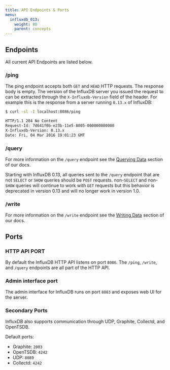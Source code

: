 ```yaml
---
title: API Endpoints & Ports
menu:
  influxdb_013:
    weight: 80
    parent: concepts
---
```


## Endpoints

All current API Endpoints are listed below.

### /ping

The ping endpoint accepts both `GET` and `HEAD` HTTP requests.
The response body is empty.
The version of the InfluxDB server you issued the request to can be extracted through the `X-Influxdb-Version` field of the header.
For example this is the response from a server running `0.13.x` of InfluxDB:

```bash
$ curl -sl -I localhost:8086/ping

HTTP/1.1 204 No Content
Request-Id: 7d641f0b-e23b-11e5-8005-000000000000
X-Influxdb-Version: 0.13.x
Date: Fri, 04 Mar 2016 19:01:23 GMT
```

### /query
For more information on the `/query` endpoint see the [Querying Data](/influxdb/v0.13/guides/querying_data/) section of our docs.

Starting with InfluxDB 0.13, all queries sent to the `/query` endpoint that are not `SELECT` or `SHOW` queries should be `POST` requests. non-`SELECT` and non-`SHOW` queries will continue to work with `GET` requests but this behavior is deprecated in version 0.13 and will no longer work in version 1.0.

### /write
For more information on the `/write` endpoint see the [Writing Data](/influxdb/v0.13/guides/writing_data/) section of our docs.

## Ports

### HTTP API PORT

By default the InfluxDB HTTP API listens on port `8086`.
The `/ping`, `/write`, and `/query` endpoints are all part of the HTTP API.

### Admin interface port

The admin interface for InfluxDB runs on port `8083` and exposes web UI for the server.

### Secondary Ports

InfluxDB also supports communication through UDP, Graphite, Collectd, and OpenTSDB.

Default ports:

* Graphite: `2003`
* OpenTSDB: `4242`
* UDP: `8089`
* Collectd: `4242`
